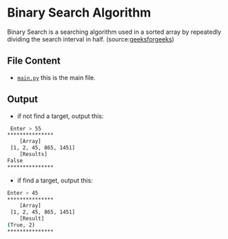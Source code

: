 # Binary Search Algorithm

Binary Search is a searching algorithm used in a sorted array by repeatedly dividing the search interval in half. (source:[geeksforgeeks](https://www.geeksforgeeks.org/binary-search/))

## File Content
* [`main.py`](https://github.com/oaokm/100-Days-of-Code-Challenge/blob/main/Python/Algorithms/Binary%20Search%20Algorithm/main.py) this is the main file.

## Output
* if not find a target, output this:
``` sh
 Enter > 55
***************
	[Array]
 [1, 2, 45, 865, 1451]
	[Results]
False
***************
```

* if find a target, output this:
``` sh
Enter > 45
***************
	[Array]
 [1, 2, 45, 865, 1451]
	[Result]
(True, 2)
***************
```
